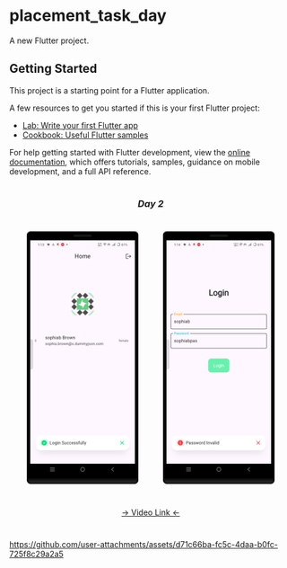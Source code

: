 # placement_task_day

A new Flutter project.

## Getting Started

This project is a starting point for a Flutter application.

A few resources to get you started if this is your first Flutter project:

- [Lab: Write your first Flutter app](https://docs.flutter.dev/get-started/codelab)
- [Cookbook: Useful Flutter samples](https://docs.flutter.dev/cookbook)

For help getting started with Flutter development, view the
[online documentation](https://docs.flutter.dev/), which offers tutorials,
samples, guidance on mobile development, and a full API reference.


###
<h1></h1>
<h3 align="center"><i>Day 2</i></h3>
<h1></h1>
<div align="center">
<img src="https://github.com/Prafulpatnecha/placement_task_day/blob/master/day2_1.png" height=450px hspace=20>
<img src="https://github.com/Prafulpatnecha/placement_task_day/blob/master/day2_2.png" height=450px hspace=20>


</div>

<h1></h1>
<div align="center">
<a href="">-> Video Link <-</a>
</div>
<h1></h1>


https://github.com/user-attachments/assets/d71c66ba-fc5c-4daa-b0fc-725f8c29a2a5

